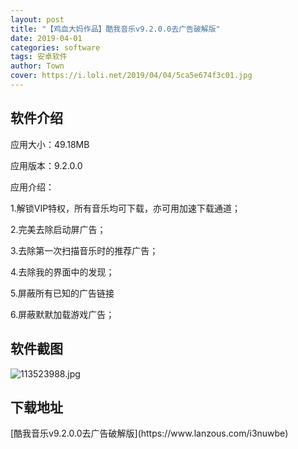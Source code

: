 ```yaml
---
layout: post
title: "【鸡血大妈作品】酷我音乐v9.2.0.0去广告破解版"
date: 2019-04-01
categories: software
tags: 安卓软件
author: Town
cover: https://i.loli.net/2019/04/04/5ca5e674f3c01.jpg
---
```


## 软件介绍

应用大小：49.18MB

应用版本：9.2.0.0

应用介绍：

1.解锁VIP特权，所有音乐均可下载，亦可用加速下载通道；

2.完美去除启动屏广告；

3.去除第一次扫描音乐时的推荐广告；

4.去除我的界面中的发现；

5.屏蔽所有已知的广告链接

6.屏蔽默默加载游戏广告；

## 软件截图

![113523988.jpg](https://i.loli.net/2019/04/04/5ca5e674f3c01.jpg)

## 下载地址

<span id="psd">
[酷我音乐v9.2.0.0去广告破解版](https://www.lanzous.com/i3nuwbe)  
</span>

